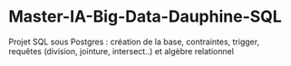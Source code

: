 # Master-IA-Big-Data-Dauphine-SQL
Projet SQL sous Postgres : création de la base, contraintes, trigger, requêtes (division, jointure, intersect..) et algèbre relationnel
